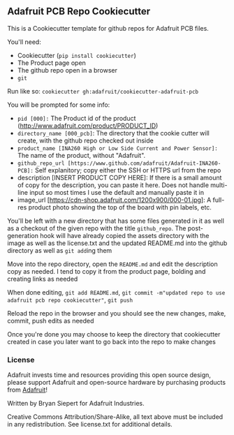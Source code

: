 ## Adafruit PCB Repo Cookiecutter
This is a Cookiecutter template for github repos for Adafruit PCB files.

You'll need:
 * Cookiecutter (`pip install cookiecutter`)
 * The Product page open
 * The github repo open in a browser
 * `git`

Run like so: `cookiecutter gh:adafruit/cookiecutter-adafruit-pcb`

You will be prompted for some info:
 * `pid [000]:` The Product id of the product (http://www.adafruit.com/product/PRODUCT_ID)
 * `directory_name [000_pcb]`: The directory that the cookie cutter will create, with the github repo checked out inside
 * `product_name [INA260 High or Low Side Current and Power Sensor]:` The name of the product, without "Adafruit".
 * `github_repo_url [https://www.github.com/adafruit/Adafruit-INA260-PCB]:` Self explanitory; copy either the SSH or HTTPS url from the repo
 * description [INSERT PRODUCT COPY HERE]: If there is a small amount of copy for the description, you can paste it here. Does not handle multi-line input so most times I use the default and manually paste it in
 * image_url [https://cdn-shop.adafruit.com/1200x900/000-01.jpg]: A full-res product photo showing the top of the board with pin labels, etc.

You'll be left with a new directory that has some files generated in it as well as a checkout of the given repo with the title `github_repo`. The post-generation hook will have already copied the assets directory with the image as well as the license.txt and the updated README.md into the github directory as well as `git add`ing them

Move into the repo directory, open the `README.md` and edit the description copy as needed. I tend to copy it from the product page, bolding and creating links as needed

When done editing, `git add README.md`, `git commit -m"updated repo to use adafruit pcb repo cookiecutter"`, `git push`

Reload the repo in the browser and you should see the new changes, make, commit, push edits as needed

Once you're done you may choose to keep the directory that cookiecutter created in case you later want to go back into the repo to make changes
### License

Adafruit invests time and resources providing this open source design, please support Adafruit and open-source hardware by purchasing products from [Adafruit](https://www.adafruit.com)!

Written by Bryan Siepert for Adafruit Industries.

Creative Commons Attribution/Share-Alike, all text above must be included in any redistribution. See license.txt for additional details.
